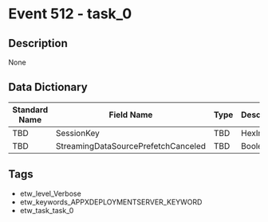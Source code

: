 # Event 512 - task_0

## Description
None

## Data Dictionary
|Standard Name|Field Name|Type|Description|Sample Value|
|---|---|---|---|---|
|TBD|SessionKey|TBD|HexInt64|None|None|
|TBD|StreamingDataSourcePrefetchCanceled|TBD|Boolean|None|None|

## Tags
* etw_level_Verbose
* etw_keywords_APPXDEPLOYMENTSERVER_KEYWORD
* etw_task_task_0